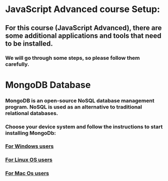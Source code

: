 # JavaScript Advanced course Setup:

## For this course (JavaScript Advanced), there are some additional applications and tools that need to be installed.
### We will go through some steps, so please follow them carefully.

# MongoDB Database
### MongoDB is an open-source NoSQL database management program. NoSQL is used as an alternative to traditional relational databases. 
 
### Choose your device system and follow the instructions to start installing MongoDb:

###  [For Windows users](mongodb-wsl.md)
###  [For Linux OS users](mongodb-linux.md)
###  [For Mac Os users](mongodb-mac.md)
